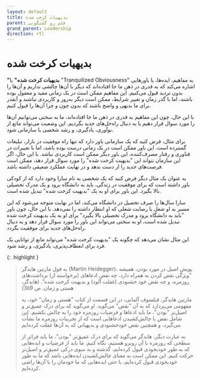 ```yaml
---
layout: default
title: بدیهیات کرخت شده
parent: قلم رو گفتگویی
grand_parent: Leadership
direction: rtl
---
```


# بدیهیات کرخت شده
**"بدیهیات کرخت شده"** یا "Tranquilized Obviousness" به مفاهیم، ایده‌ها، یا باورهایی اشاره می‌کند که به قدری در ذهن ما جا افتاده‌اند که دیگر با آن‌ها چالشی نداریم و آن‌ها را بدون تردید قبول می‌کنیم. این مفاهیم ممکن است در یک زمانی مفید و معقول بوده باشند، اما با گذر زمان و تغییر شرایط، ممکن است دیگر به‌روز و کاربردی نباشند و آنقدر برای ما بدیهی و واضح باشند که بدون چون و چرا آن‌ها را قبول کنیم.

با این حال، چون این مفاهیم به قدری در ذهن ما جا افتاده‌اند، ما به سختی می‌توانیم آن‌ها را مورد سوال قرار دهیم یا به دنبال راه‌حل‌های جدید بگردیم. این وضعیت می‌تواند مانع از نوآوری، یادگیری، و رشد شخصی یا سازمانی شود. 

برای مثال، فرض کنید که یک سازمانی باور دارد که تنها راه موفقیت در بازار، تبلیغات گسترده است. این باور ممکن است در یک زمانی درست بوده باشد، اما با تغییرات در فناوری و رفتار مصرف‌کننده، این باور دیگر ممکن است کاربردی نباشد. با این حال، اگر این سازمان نتواند این "بدیهیت کرخت شده" را مورد سوال قرار دهد، ممکن است فرصت‌های جدید را از دست بدهد و در نهایت عملکرد ضعیفی داشته باشد.

به عنوان یک مثال دیگر فرض کنید که یک شخصی به نام سارا وجود دارد که از کودکی باور داشته است که برای موفقیت در زندگی، باید به دانشگاه برود و یک مدرک تحصیلی بالا بگیرد. این باور برای او به یک "بدیهیت کرخت شده" تبدیل شده است. 

سارا سال‌ها را صرف تحصیل در دانشگاه می‌کند، اما در نهایت متوجه می‌شود که این مسیر به او شغل یا رضایت شغلی که او انتظار داشته را نمی‌دهد. با این حال، چون باور "باید به دانشگاه برود و مدرک تحصیلی بالا بگیرد" برای او به یک بدیهیت کرخت شده تبدیل شده است، او به سختی می‌تواند این باور را مورد سوال قرار دهد و به دنبال راه‌حل‌های جدید برای موفقیت بگردد.

این مثال نشان می‌دهد که چگونه یک "بدیهیت کرخت شده" می‌تواند مانع از توانایی یک فرد برای انعطاف‌پذیری، یادگیری، و رشد شود.

{: .highlight }
> به قول مارتین هایدگر (Martin Heidegger)، پویش اصیل در مورد بودن، همیشه "ویژگی نقض کردن به همراه دارد، چه نقض ادعاهای (برخواسته از) برداشت‌های روزمره، و چه نقض خود خشنودی (غفلت آلود) و بدیهیت کرخت شده". (هایدگر، هستی و زمان، ص 3٥9)
>
> مارتین هایدگر، فیلسوف آلمانی، در این قسمت از کتاب "هستی و زمان" خود، به مفهومی می‌پردازد که به آن "نقض" می‌گوید. او می‌گوید که برای درک عمیق‌تر و اصیل‌تر "بودن"، ما باید ادعاها و فرضیات روزمره خود را به چالش بکشیم. این شامل نقض یا چالش‌کشیدن ادعاهایی است که از تجربیات روزمره ما نشأت می‌گیرد، و همچنین نقض خودخشنودی و بدیهیاتی که به آن‌ها غفلت کرده‌ایم.
>
> به عبارت دیگر، هایدگر می‌گوید که برای درک عمیق‌تر "بودن"، ما باید فراتر از سطحی که روزمره با آن روبرو هستیم، نگاه کنیم. ما باید از فرضیات و ایده‌هایی که به طور خودبخودی قبول کرده‌ایم، گذشته و به سوی درکی عمیق‌تر و اصیل‌تر حرکت کنیم. این ممکن است به معنای چالش‌کشیدن ایده‌هایی باشد که ما به طور خودبخودی قبول کرده‌ایم، یا حتی ایده‌هایی که ما خودمان را با آن‌ها راضی کرده‌ایم.
